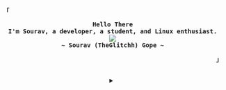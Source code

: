 <!-- Profile -->
<p align="left"><strong><samp>「</samp></strong></p>
  <p align="center">
    <samp>
      <b>
        Hello There
      <br>
        I'm Sourav, a developer, a student, and Linux enthusiast.
      </b>
      <br>
        <image src="https://readme-typing-svg.herokuapp.com?color=F78D8D&font=Iosevka+medium&size=19&center=true&lines=Tell+the+Computer+what+you+want;+++++++++++++++Not+what+to+do+!!">
      <br>
      <b>
        ~ Sourav (TheGlitchh) Gope ~
      </b>
    </samp>
  </p>
<p align="right"><strong><samp>」</samp></strong></p>

<br>

<details align="center">
<summary></summary>

<h2></h2><br>

<!-- Contact Me -->
<p align="center">
  <samp>
    [<a href="https://twitter.com/Ssourav2k">twitter</a>]
    [<a href="https://matrix.to/#/@thefallnn:matrix.org">matrix</a>]
    [<a href="mailto:thefallnn@pm.me">e-mail</a>]
  </samp>
</p>

<h2></h2><br>

<!-- Github Stats -->
<p align="center">
  <samp>
    <img src="https://komarev.com/ghpvc/?username=thefallnn&label=Profile+Views&color=grey" alt="thefallnn" /> 
  </samp>
</p>
<p align="center">
  <samp>
    <details>
      <summary>My Profile Stats</summary>
        <br>
        <img alt="GitHub Stats" src="https://github-readme-stats.vercel.app/api?username=thefallnn&show_icons=true&include_all_commits=true&count_private=true&hide=issues&hide_border=true&theme=tokyonight"/>
    </details>
    <details> 
      <summary>My Most Used Languages</summary>
        <br>
        <img alt="Top Language" src="https://github-readme-stats.vercel.app/api/top-langs/?username=thefallnn&layout=compact&hide_border=true&theme=tokyonight"/>
        <br>
        <b>Note:</b> Top languages is only a metric of the languages my public code consists of and doesn't reflect experience or skill level.
    </details>
  </samp>
</p>

<h2></h2><br>

<!-- GPG Keys -->

```sh
curl -sS https://github.com/thefallnn.gpg | gpg --import
```

```console
278F 9B59 3A50 ED02 EC37  E696 3457 B1DC 408E 45D6
```

</details>

